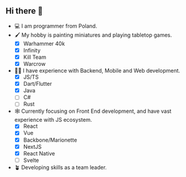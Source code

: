 ## Hi there 👋

- 💻 I am programmer from Poland.
- 🖌️ My hobby is painting miniatures and playing tabletop games.
  - [x] Warhammer 40k
  - [x] Infinity
  - [x] Kill Team
  - [x] Warcrow
- 👨‍🔬 I have experience with Backend, Mobile and Web development.
  - [x] JS/TS
  - [x] Dart/Flutter
  - [x] Java
  - [ ] C#
  - [ ] Rust
- 🕸️ Currently focusing on Front End development, and have vast experience with JS ecosystem.
  - [x] React
  - [x] Vue
  - [x] Backbone/Marionette
  - [x] NextJS
  - [x] React Native
  - [ ] Svelte
- 🪴 Developing skills as a team leader.
